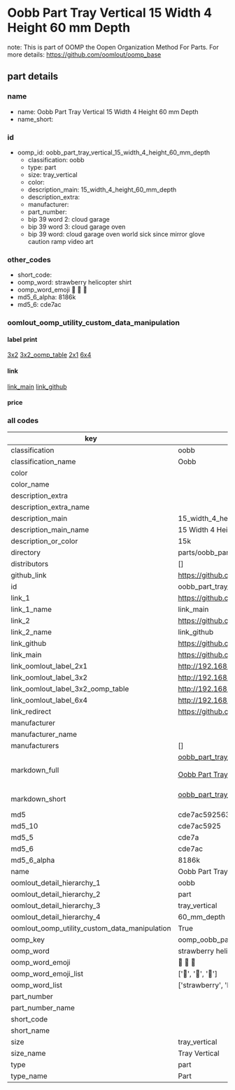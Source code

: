 # Oobb Part Tray Vertical 15 Width 4 Height 60 mm Depth  

note: This is part of OOMP the Oopen Organization Method For Parts. For more details: https://github.com/oomlout/oomp_base

##  part details
  







### name
* name: Oobb Part Tray Vertical 15 Width 4 Height 60 mm Depth
* name_short: 
### id
* oomp_id: oobb_part_tray_vertical_15_width_4_height_60_mm_depth
  * classification: oobb
  * type: part
  * size: tray_vertical
  * color: 
  * description_main: 15_width_4_height_60_mm_depth
  * description_extra: 
  * manufacturer: 
  * part_number: 
  * bip 39 word 2: cloud garage
  * bip 39 word 3: cloud garage oven
  * bip 39 word: cloud garage oven world sick since mirror glove caution ramp video art

### other_codes
* short_code: 
* oomp_word: strawberry helicopter shirt
* oomp_word_emoji :strawberry: :helicopter: :shirt:
* md5_6_alpha: 8186k
* md5_6: cde7ac






### oomlout_oomp_utility_custom_data_manipulation
#### label print
[3x2](http://192.168.1.245:1112/?label=oomp%208186k)
[3x2_oomp_table](http://192.168.1.108:1112/?label=oomp%208186k)
[2x1](http://192.168.1.242:1112/?label=oomp%208186k)
[6x4](http://192.168.1.55:1112/?label=oomp%208186k)    

#### link

[link_main](https://github.com/oomlout/oomlout_oomp_version_1_messy/tree/main/parts/oobb_part_tray_vertical_15_width_4_height_60_mm_depth) [link_github](https://github.com/oomlout/oomlout_oomp_version_1_messy/tree/main/parts/oobb_part_tray_vertical_15_width_4_height_60_mm_depth)                             

#### price







### all codes 
| key | value |  
| --- | --- |  
| classification | oobb |  
| classification_name | Oobb |  
| color |  |  
| color_name |  |  
| description_extra |  |  
| description_extra_name |  |  
| description_main | 15_width_4_height_60_mm_depth |  
| description_main_name | 15 Width 4 Height 60 mm Depth |  
| description_or_color | 15k |  
| directory | parts/oobb_part_tray_vertical_15_width_4_height_60_mm_depth |  
| distributors | [] |  
| github_link | https://github.com/oomlout/oomlout_oomp_part_src/tree/main/parts/oobb_part_tray_vertical_15_width_4_height_60_mm_depth |  
| id | oobb_part_tray_vertical_15_width_4_height_60_mm_depth |  
| link_1 | https://github.com/oomlout/oomlout_oomp_version_1_messy/tree/main/parts/oobb_part_tray_vertical_15_width_4_height_60_mm_depth |  
| link_1_name | link_main |  
| link_2 | https://github.com/oomlout/oomlout_oomp_version_1_messy/tree/main/parts/oobb_part_tray_vertical_15_width_4_height_60_mm_depth |  
| link_2_name | link_github |  
| link_github | https://github.com/oomlout/oomlout_oomp_version_1_messy/tree/main/parts/oobb_part_tray_vertical_15_width_4_height_60_mm_depth |  
| link_main | https://github.com/oomlout/oomlout_oomp_version_1_messy/tree/main/parts/oobb_part_tray_vertical_15_width_4_height_60_mm_depth |  
| link_oomlout_label_2x1 | http://192.168.1.242:1112/?label=oomp%208186k |  
| link_oomlout_label_3x2 | http://192.168.1.245:1112/?label=oomp%208186k |  
| link_oomlout_label_3x2_oomp_table | http://192.168.1.108:1112/?label=oomp%208186k |  
| link_oomlout_label_6x4 | http://192.168.1.55:1112/?label=oomp%208186k |  
| link_redirect | https://github.com/oomlout/oomlout_oomp_version_1_messy/tree/main/parts/oobb_part_tray_vertical_15_width_4_height_60_mm_depth |  
| manufacturer |  |  
| manufacturer_name |  |  
| manufacturers | [] |  
| markdown_full | [oobb_part_tray_vertical_15_width_4_height_60_mm_depth](none)<br>[](none)<br>[Oobb Part Tray Vertical 15 Width 4 Height 60 Mm Depth](none)<br><br> |  
| markdown_short | [oobb_part_tray_vertical_15_width_4_height_60_mm_depth](none)<br><br> |  
| md5 | cde7ac592563b1b324e3efdb3b97d95f |  
| md5_10 | cde7ac5925 |  
| md5_5 | cde7a |  
| md5_6 | cde7ac |  
| md5_6_alpha | 8186k |  
| name | Oobb Part Tray Vertical 15 Width 4 Height 60 mm Depth |  
| oomlout_detail_hierarchy_1 | oobb |  
| oomlout_detail_hierarchy_2 | part |  
| oomlout_detail_hierarchy_3 | tray_vertical |  
| oomlout_detail_hierarchy_4 | 60_mm_depth |  
| oomlout_oomp_utility_custom_data_manipulation | True |  
| oomp_key | oomp_oobb_part_tray_vertical_15_width_4_height_60_mm_depth |  
| oomp_word | strawberry helicopter shirt |  
| oomp_word_emoji | :strawberry: :helicopter: :shirt: |  
| oomp_word_emoji_list | [':strawberry:', ':helicopter:', ':shirt:'] |  
| oomp_word_list | ['strawberry', 'helicopter', 'shirt'] |  
| part_number |  |  
| part_number_name |  |  
| short_code |  |  
| short_name |  |  
| size | tray_vertical |  
| size_name | Tray Vertical |  
| type | part |  
| type_name | Part |  
